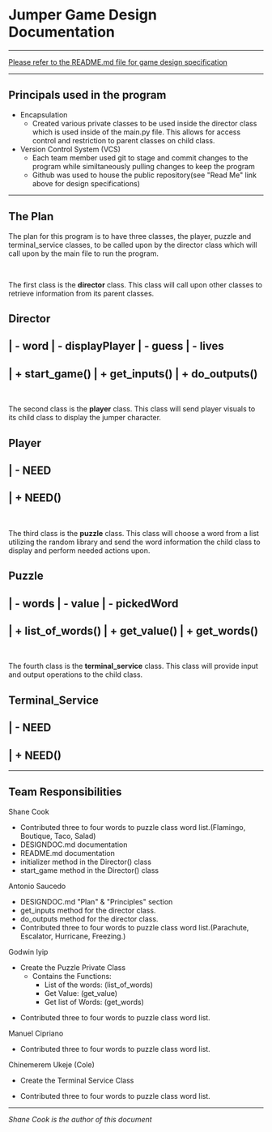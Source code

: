 # Jumper Game Design Documentation
---
[Please refer to the README.md file for game design specification](README.md)

---
## Principals used in the program
* Encapsulation
  * Created various private classes to be used inside the director class which is used inside of the main.py file. This allows for access control and restriction to parent classes on child class.
* Version Control System (VCS)
  * Each team member used git to stage and commit changes to the program while similtaneously pulling changes to keep the program
  * Github was used to house the public repository(see "Read Me" link above for design specifications)
---
## The Plan
The plan for this program is to have three classes, the player, puzzle and terminal_service classes, to be called upon by the director class which will call upon by the main file to run the program. 

<p>&nbsp;</p>
The first class is the <strong>director</strong> class. This class will call upon other classes to retrieve information from its parent classes. 

Director
---------------------------

| - word
| - displayPlayer
| - guess
| - lives
----------------------------
| + start_game()
| + get_inputs()
| + do_outputs()
----------------------------

<p>&nbsp;</p>
The second class is the <strong>player</strong> class. This class will send player visuals to its child class to display the jumper character.

Player
---------------------------

| - NEED
----------------------------
| + NEED()
----------------------------

<p>&nbsp;</p>
The third class is the <strong>puzzle</strong> class. This class will choose a word from a list utilizing the random library and send the word information the child class to display and perform needed actions upon.

Puzzle
---------------------------

| - words
| - value
| - pickedWord
----------------------------
| + list_of_words()
| + get_value()
| + get_words()
----------------------------

<p>&nbsp;</p>
The fourth class is the <strong>terminal_service</strong> class. This class will provide input and output operations to the child class.

Terminal_Service
---------------------------

| - NEED
----------------------------
| + NEED()
----------------------------

---

## Team Responsibilities

Shane Cook
* Contributed three to four words to puzzle class word list.(Flamingo, Boutique, Taco, Salad)
* DESIGNDOC.md documentation
* README.md documentation
* initializer method in the Director() class
* start_game method in the Director() class

Antonio Saucedo
* DESIGNDOC.md "Plan" & "Principles" section
* get_inputs method for the director class.
* do_outputs method for the director class.
* Contributed three to four words to puzzle class word list.(Parachute, Escalator, Hurricane, Freezing.)

Godwin Iyip
- Create the Puzzle Private Class
  - Contains the Functions:
    - List of the words: (list_of_words)
    - Get Value: (get_value)
    - Get list of Words: (get_words)

* Contributed three to four words to puzzle class word list.

Manuel Cipriano
* Contributed three to four words to puzzle class word list.

Chinemerem Ukeje (Cole)
- Create the Terminal Service Class
* Contributed three to four words to puzzle class word list.
---
*Shane Cook is the author of this document*